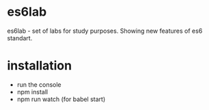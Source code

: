 # es6lab

es6lab - set of labs for study purposes. Showing new features of es6 standart.

# installation

- run the console
- npm install
- npm run watch (for babel start)